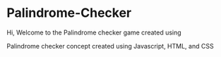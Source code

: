 # Palindrome-Checker
Hi, Welcome to the Palindrome checker game created using 

Palindrome checker concept created using Javascript, HTML, and CSS
